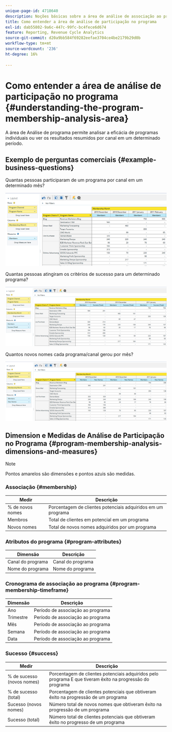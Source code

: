 ```yaml
---
unique-page-id: 4718640
description: Noções básicas sobre a área de análise de associação ao programa - Documentação do Marketo - Documentação do produto
title: Como entender a área de análise de participação no programa
exl-id: dab55802-9a6c-447c-99fc-bc4fece6d674
feature: Reporting, Revenue Cycle Analytics
source-git-commit: d20a9bb584f69282eefae3704ce4be2179b29d0b
workflow-type: tm+mt
source-wordcount: '236'
ht-degree: 16%

---
```


# Como entender a área de análise de participação no programa {#understanding-the-program-membership-analysis-area}

A área de Análise de programa permite analisar a eficácia de programas individuais ou ver os resultados resumidos por canal em um determinado período.

## Exemplo de perguntas comerciais {#example-business-questions}

Quantas pessoas participaram de um programa por canal em um determinado mês?

![](assets/one-2.png)

Quantas pessoas atingiram os critérios de sucesso para um determinado programa?

![](assets/two-2.png)

Quantos novos nomes cada programa/canal gerou por mês?

![](assets/three-2.png)

## Dimension e Medidas de Análise de Participação no Programa {#program-membership-analysis-dimensions-and-measures}

>[!NOTE]
>
>Pontos amarelos são dimensões e pontos azuis são medidas.

### Associação {#membership}

| Medir | Descrição |
|---|---|
| % de novos nomes | Porcentagem de clientes potenciais adquiridos em um programa |
| Membros | Total de clientes em potencial em um programa |
| Novos nomes | Total de novos nomes adquiridos por um programa |

### Atributos do programa {#program-attributes}

| Dimensão | Descrição |
|---|---|
| Canal do programa | Canal do programa |
| Nome do programa | Nome do programa |

### Cronograma de associação ao programa {#program-membership-timeframe}

| Dimensão | Descrição |
|---|---|
| Ano | Período de associação ao programa |
| Trimestre | Período de associação ao programa |
| Mês | Período de associação ao programa |
| Semana | Período de associação ao programa |
| Data | Período de associação ao programa |

### Sucesso {#success}

| Medir | Descrição |
|---|---|
| % de sucesso (novos nomes) | Porcentagem de clientes potenciais adquiridos pelo programa E que tiveram êxito na progressão do programa |
| % de sucesso (total) | Porcentagem de clientes potenciais que obtiveram êxito na progressão de um programa |
| Sucesso (novos nomes) | Número total de novos nomes que obtiveram êxito na progressão de um programa |
| Sucesso (total) | Número total de clientes potenciais que obtiveram êxito no progresso de um programa |
